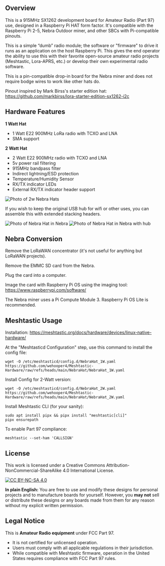 ## Overview

This is a 915MHz SX1262 development board for Amateur Radio (Part 97) use, designed in a Raspberry Pi HAT form factor. It's compatible with the Raspberry Pi 2-5, Nebra Outdoor miner, and other SBCs with Pi-compatible pinouts.

This is a simple “dumb” radio module; the software or "firmware" to drive it runs as an application on the host Raspberry Pi. This gives the end operator the ability to use this with their favorite open-source amateur radio projects (Meshtastic, Lora-APRS, etc.) or develop their own experimental radio software.

This is a pin-compatible drop-in board for the Nebra miner and does not require bodge wires to work like other hats do.

Pinout inspired by Mark Birss's starter edition hat:
https://github.com/markbirss/lora-starter-edition-sx1262-i2c

## Hardware Features

**1 Watt Hat**
* 1 Watt E22 900MHz LoRa radio with TCXO and LNA
* SMA support

**2 Watt Hat**
* 2 Watt E22 900MHz radio with TCXO and LNA
* 5v power rail filtering
* 915MHz bandpass filter
* Indirect lightning/ESD protection
* Temperature/Humidity Sensor
* RX/TX indicator LEDs
* External RX/TX indicator header support

![Photo of 2w Nebra Hats](/static/IMG_2807.jpeg)

If you wish to keep the original USB hub for wifi or other uses, you can assemble this with extended stacking headers.

![Photo of Nebra Hat in Nebra](/static/IMG_2808.jpeg)
![Photo of Nebra Hat in Nebra with hub](/static/IMG_2809.jpeg)

## Nebra Conversion

Remove the LoRaWAN concentrator (it's not useful for anything but LoRaWAN projects).

Remove the EMMC SD card from the Nebra.

Plug the card into a computer.

Image the card with Raspberry Pi OS using the imaging tool: https://www.raspberrypi.com/software/

The Nebra miner uses a Pi Compute Module 3. Raspberry Pi OS Lite is recommended.

## Meshtastic Usage

Installation: https://meshtastic.org/docs/hardware/devices/linux-native-hardware/

At the "Meshtasticd Configuration" step, use this command to install the config file:

```
wget -O /etc/meshtasticd/config.d/NebraHat_1W.yaml https://github.com/wehooper4/Meshtastic-Hardware/raw/refs/heads/main/NebraHat/NebraHat_1W.yaml
```

Install Config for 2-Watt version:
```
wget -O /etc/meshtasticd/config.d/NebraHat_2W.yaml https://github.com/wehooper4/Meshtastic-Hardware/raw/refs/heads/main/NebraHat/NebraHat_2W.yaml
```

Install Meshtastic CLI (for your sanity):
```
sudo apt install pipx && pipx install "meshtastic[cli]"
pipx ensurepath
```

To enable Part 97 compliance:
```
meshtastic --set-ham 'CALLSIGN'
```

## License
This work is licensed under a Creative Commons Attribution-NonCommercial-ShareAlike 4.0 International License.

[![CC BY-NC-SA 4.0](https://licensebuttons.net/l/by-nc-sa/4.0/88x31.png)](https://creativecommons.org/licenses/by-nc-sa/4.0/)

**In plain English:** You are free to use and modify these designs for personal projects and to manufacture boards for yourself. However, you **may not** sell or distribute these designs or any boards made from them for any reason without my explicit written permission.

## Legal Notice
This is **Amateur Radio equipment** under FCC Part 97.

* It is not certified for unlicensed operation.
* Users must comply with all applicable regulations in their jurisdiction.
* While compatible with Meshtastic firmware, operation in the United States requires compliance with FCC Part 97 rules.
